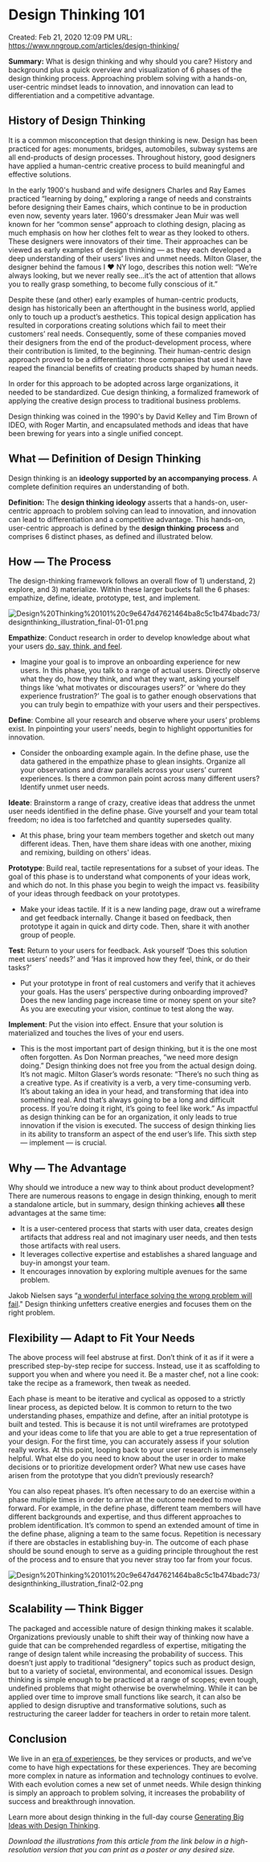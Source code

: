 # Design Thinking 101

Created: Feb 21, 2020 12:09 PM
URL: https://www.nngroup.com/articles/design-thinking/

**Summary:** What is design thinking and why should you care? History and background plus a quick overview and visualization of 6 phases of the design thinking process. Approaching problem solving with a hands-on, user-centric mindset leads to innovation, and innovation can lead to differentiation and a competitive advantage.

## History of Design Thinking

It is a common misconception that design thinking is new. Design has been practiced for ages: monuments, bridges, automobiles, subway systems are all end-products of design processes. Throughout history, good designers have applied a human-centric creative process to build meaningful and effective solutions.

In the early 1900's husband and wife designers Charles and Ray Eames practiced “learning by doing,” exploring a range of needs and constraints before designing their Eames chairs, which continue to be in production even now, seventy years later. 1960's dressmaker Jean Muir was well known for her “common sense” approach to clothing design, placing as much emphasis on how her clothes felt to wear as they looked to others. These designers were innovators of their time. Their approaches can be viewed as early examples of design thinking — as they each developed a deep understanding of their users’ lives and unmet needs. Milton Glaser, the designer behind the famous I ♥ NY logo, describes this notion well: “We’re always looking, but we never really see…it’s the act of attention that allows you to really grasp something, to become fully conscious of it.”

Despite these (and other) early examples of human-centric products, design has historically been an afterthought in the business world, applied only to touch up a product’s aesthetics. This topical design application has resulted in corporations creating solutions which fail to meet their customers’ real needs. Consequently, some of these companies moved their designers from the end of the product-development process, where their contribution is limited, to the beginning. Their human-centric design approach proved to be a differentiator: those companies that used it have reaped the financial benefits of creating products shaped by human needs.

In order for this approach to be adopted across large organizations, it needed to be standardized. Cue design thinking, a formalized framework of applying the creative design process to traditional business problems.

Design thinking was coined in the 1990's by David Kelley and Tim Brown of IDEO, with Roger Martin, and encapsulated methods and ideas that have been brewing for years into a single unified concept.

## What — Definition of Design Thinking

Design thinking is an **ideology supported by an accompanying process**. A complete definition requires an understanding of both.

**Definition:** The **design thinking** **ideology** asserts that a hands-on, user-centric approach to problem solving can lead to innovation, and innovation can lead to differentiation and a competitive advantage. This hands-on, user-centric approach is defined by the **design thinking** **process** and comprises 6 distinct phases, as defined and illustrated below.

## How — The Process

The design-thinking framework follows an overall flow of 1) understand, 2) explore, and 3) materialize. Within these larger buckets fall the 6 phases: empathize, define, ideate, prototype, test, and implement.

![Design%20Thinking%20101%20c9e647d47621464ba8c5c1b474badc73/designthinking_illustration_final-01-01.png](Design%20Thinking%20101%20c9e647d47621464ba8c5c1b474badc73/designthinking_illustration_final-01-01.png)

**Empathize**: Conduct research in order to develop knowledge about what your users [do, say, think, and feel](https://www.nngroup.com/articles/empathy-mapping/).

- Imagine your goal is to improve an onboarding experience for new users. In this phase, you talk to a range of actual users. Directly observe what they do, how they think, and what they want, asking yourself things like ‘what motivates or discourages users?’ or ‘where do they experience frustration?’ The goal is to gather enough observations that you can truly begin to empathize with your users and their perspectives.

**Define**: Combine all your research and observe where your users’ problems exist. In pinpointing your users’ needs, begin to highlight opportunities for innovation.

- Consider the onboarding example again. In the define phase, use the data gathered in the empathize phase to glean insights. Organize all your observations and draw parallels across your users’ current experiences. Is there a common pain point across many different users? Identify unmet user needs.

**Ideate**: Brainstorm a range of crazy, creative ideas that address the unmet user needs identified in the define phase. Give yourself and your team total freedom; no idea is too farfetched and quantity supersedes quality.

- At this phase, bring your team members together and sketch out many different ideas. Then, have them share ideas with one another, mixing and remixing, building on others' ideas.

**Prototype**: Build real, tactile representations for a subset of your ideas. The goal of this phase is to understand what components of your ideas work, and which do not. In this phase you begin to weigh the impact vs. feasibility of your ideas through feedback on your prototypes.

- Make your ideas tactile. If it is a new landing page, draw out a wireframe and get feedback internally. Change it based on feedback, then prototype it again in quick and dirty code. Then, share it with another group of people.

**Test**: Return to your users for feedback. Ask yourself ‘Does this solution meet users’ needs?’ and ‘Has it improved how they feel, think, or do their tasks?’

- Put your prototype in front of real customers and verify that it achieves your goals. Has the users’ perspective during onboarding improved? Does the new landing page increase time or money spent on your site? As you are executing your vision, continue to test along the way.

**Implement**: Put the vision into effect. Ensure that your solution is materialized and touches the lives of your end users.

- This is the most important part of design thinking, but it is the one most often forgotten. As Don Norman preaches, “we need more design doing.” Design thinking does not free you from the actual design doing. It’s not magic. Milton Glaser’s words resonate: “There’s no such thing as a creative type. As if creativity is a verb, a very time-consuming verb. It’s about taking an idea in your head, and transforming that idea into something real. And that’s always going to be a long and difficult process. If you’re doing it right, it’s going to feel like work.” As impactful as design thinking can be for an organization, it only leads to true innovation if the vision is executed. The success of design thinking lies in its ability to transform an aspect of the end user’s life. This sixth step — implement — is crucial.

## Why — The Advantage

Why should we introduce a new way to think about product development? There are numerous reasons to engage in design thinking, enough to merit a standalone article, but in summary, design thinking achieves **all** these advantages at the same time:

- It is a user-centered process that starts with user data, creates design artifacts that address real and not imaginary user needs, and then tests those artifacts with real users.
- It leverages collective expertise and establishes a shared language and buy-in amongst your team.
- It encourages innovation by exploring multiple avenues for the same problem.

Jakob Nielsen says “[a wonderful interface solving the wrong problem will fail](https://www.nngroup.com/articles/the-myth-of-the-genius-designer/)." Design thinking unfetters creative energies and focuses them on the right problem.

## Flexibility — Adapt to Fit Your Needs

The above process will feel abstruse at first. Don’t think of it as if it were a prescribed step-by-step recipe for success. Instead, use it as scaffolding to support you when and where you need it. Be a master chef, not a line cook: take the recipe as a framework, then tweak as needed.

Each phase is meant to be iterative and cyclical as opposed to a strictly linear process, as depicted below. It is common to return to the two understanding phases, empathize and define, after an initial prototype is built and tested. This is because it is not until wireframes are prototyped and your ideas come to life that you are able to get a true representation of your design. For the first time, you can accurately assess if your solution really works. At this point, looping back to your user research is immensely helpful. What else do you need to know about the user in order to make decisions or to prioritize development order? What new use cases have arisen from the prototype that you didn’t previously research?

You can also repeat phases. It’s often necessary to do an exercise within a phase multiple times in order to arrive at the outcome needed to move forward. For example, in the define phase, different team members will have different backgrounds and expertise, and thus different approaches to problem identification. It’s common to spend an extended amount of time in the define phase, aligning a team to the same focus. Repetition is necessary if there are obstacles in establishing buy-in. The outcome of each phase should be sound enough to serve as a guiding principle throughout the rest of the process and to ensure that you never stray too far from your focus.

![Design%20Thinking%20101%20c9e647d47621464ba8c5c1b474badc73/designthinking_illustration_final2-02.png](Design%20Thinking%20101%20c9e647d47621464ba8c5c1b474badc73/designthinking_illustration_final2-02.png)

## Scalability — Think Bigger

The packaged and accessible nature of design thinking makes it scalable. Organizations previously unable to shift their way of thinking now have a guide that can be comprehended regardless of expertise, mitigating the range of design talent while increasing the probability of success. This doesn’t just apply to traditional “designery” topics such as product design, but to a variety of societal, environmental, and economical issues. Design thinking is simple enough to be practiced at a range of scopes; even tough, undefined problems that might otherwise be overwhelming. While it can be applied over time to improve small functions like search, it can also be applied to design disruptive and transformative solutions, such as restructuring the career ladder for teachers in order to retain more talent.

## Conclusion

We live in an [era of experiences](https://www.nngroup.com/articles/brand-experience-ux/), be they services or products, and we’ve come to have high expectations for these experiences. They are becoming more complex in nature as information and technology continues to evolve. With each evolution comes a new set of unmet needs. While design thinking is simply an approach to problem solving, it increases the probability of success and breakthrough innovation.

Learn more about design thinking in the full-day course [Generating Big Ideas with Design Thinking](https://www.nngroup.com/courses/generating-big-ideas/).

*Download the illustrations from this article from the link below in a high-resolution version that you can print as a poster or any desired size.*
